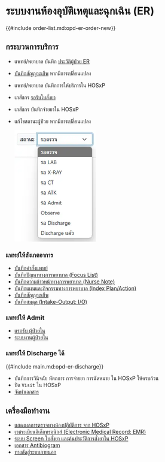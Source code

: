 # ระบบงานห้องอุบัติเหตุและฉุกเฉิน (ER)

{{#include order-list.md:opd-er-order-new}}

## กระบวนการบริการ
- แพทย์/พยาบาล บันทึก [ประวัติผู้ป่วย ER](medical-history.md)
- [บันทึกสัญญาณชีพ](../shared/vital-sign.md) หากมีการเปลี่ยนแปลง
- แพทย์/พยาบาล บันทึกการให้บริการใน HOSxP
- เภสัชกร [รอรับใบสั่งยา](order-pharmacy.md)
- เภสัชกร บันทึกจ่ายยาใน HOSxP
- แก้ไขสถานะผู้ป่วย หากมีการเปลี่ยนแปลง

    ![OPD-ER Status](images/opd-er-status.webp)

### แพทย์ให้สังเกตอาการ
- [บันทึกคำสั่งแพทย์](order.md)
- [บันทึกปัญหาทางการพยาบาล (Focus List)](../shared/focus-list.md)
- [บันทึกความก้าวหน้าทางการพยาบาล (Nurse Note)](../shared/focus-note.md)
- [บันทึกแผนและกิจกรรมทางการพยาบาล (Index Plan/Action)](../shared/index-plan.md)
- [บันทึกสัญญาณชีพ](../shared/vital-sign.md)
- [บันทึกสมดุล (Intake-Output: I/O)](../shared/io.md)
### แพทย์ให้ Admit
- [แรกรับ ผู้ป่วยใน](../ipd/index.html#แรกรับ)
- [ระบบงานผู้ป่วยใน](../ipd/index.html)

### แพทย์ให้ Discharge ได้
{{#include main.md:opd-er-discharge}}

- บันทึกการวินิจฉัย หัตถการ การจ่ายยา การนัดหมาย ใน HOSxP ให้ครบถ้วน
- ปิด `Visit` ใน HOSxP
- [จัดทำเอกสาร](document.md)

## เครื่องมือทำงาน
- [แสดงผลการตรวจทางห้องปฏิบัติการ จาก HOSxP](../shared/lab.md)
- [เวชระเบียนอิเล็กทรอนิกส์ (Electronic Medical Record: EMR)](../shared/emr.md)
- [ระบบ Screen ใบสั่งยา และค้นประวัติการสั่งยาใน HOSxP](../shared/prescription-screen.md)
- [เอกสาร Antibiogram](../shared/antibiogram.md)
- [ทางลัดสู่ระบบภายนอก](../shared/out-source.md)